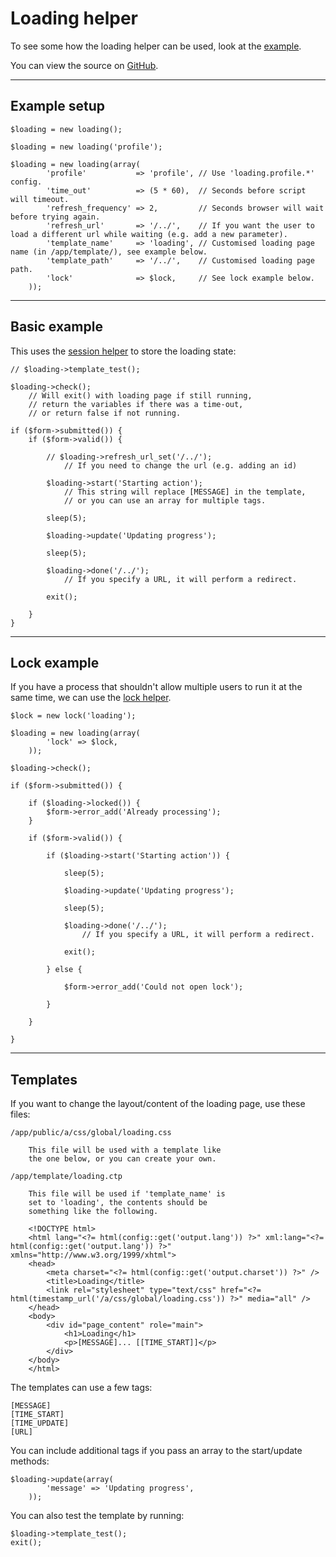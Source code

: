 
# Loading helper

To see some how the loading helper can be used, look at the [example](/examples/loading/).

You can view the source on [GitHub](https://github.com/craigfrancis/framework/blob/master/framework/0.1/library/class/loading.php).

---

## Example setup

	$loading = new loading();

	$loading = new loading('profile');

	$loading = new loading(array(
			'profile'           => 'profile', // Use 'loading.profile.*' config.
			'time_out'          => (5 * 60),  // Seconds before script will timeout.
			'refresh_frequency' => 2,         // Seconds browser will wait before trying again.
			'refresh_url'       => '/../',    // If you want the user to load a different url while waiting (e.g. add a new parameter).
			'template_name'     => 'loading', // Customised loading page name (in /app/template/), see example below.
			'template_path'     => '/../',    // Customised loading page path.
			'lock'              => $lock,     // See lock example below.
		));

---

## Basic example

This uses the [session helper](../../doc/helpers/session.md) to store the loading state:

	// $loading->template_test();

	$loading->check();
		// Will exit() with loading page if still running,
		// return the variables if there was a time-out,
		// or return false if not running.

	if ($form->submitted()) {
		if ($form->valid()) {

			// $loading->refresh_url_set('/../');
				// If you need to change the url (e.g. adding an id)

			$loading->start('Starting action');
				// This string will replace [MESSAGE] in the template,
				// or you can use an array for multiple tags.

			sleep(5);

			$loading->update('Updating progress');

			sleep(5);

			$loading->done('/../');
				// If you specify a URL, it will perform a redirect.

			exit();

		}
	}

---

## Lock example

If you have a process that shouldn't allow multiple users to run it at the same time, we can use the [lock helper](../../doc/helpers/lock.md).

	$lock = new lock('loading');

	$loading = new loading(array(
			'lock' => $lock,
		));

	$loading->check();

	if ($form->submitted()) {

		if ($loading->locked()) {
			$form->error_add('Already processing');
		}

		if ($form->valid()) {

			if ($loading->start('Starting action')) {

				sleep(5);

				$loading->update('Updating progress');

				sleep(5);

				$loading->done('/../');
					// If you specify a URL, it will perform a redirect.

				exit();

			} else {

				$form->error_add('Could not open lock');

			}

		}

	}

---

## Templates

If you want to change the layout/content of the loading page, use these files:

	/app/public/a/css/global/loading.css

		This file will be used with a template like
		the one below, or you can create your own.

	/app/template/loading.ctp

		This file will be used if 'template_name' is
		set to 'loading', the contents should be
		something like the following.

		<!DOCTYPE html>
		<html lang="<?= html(config::get('output.lang')) ?>" xml:lang="<?= html(config::get('output.lang')) ?>" xmlns="http://www.w3.org/1999/xhtml">
		<head>
			<meta charset="<?= html(config::get('output.charset')) ?>" />
			<title>Loading</title>
			<link rel="stylesheet" type="text/css" href="<?= html(timestamp_url('/a/css/global/loading.css')) ?>" media="all" />
		</head>
		<body>
			<div id="page_content" role="main">
				<h1>Loading</h1>
				<p>[MESSAGE]... [[TIME_START]]</p>
			</div>
		</body>
		</html>

The templates can use a few tags:

	[MESSAGE]
	[TIME_START]
	[TIME_UPDATE]
	[URL]

You can include additional tags if you pass an array to the start/update methods:

	$loading->update(array(
			'message' => 'Updating progress',
		));

You can also test the template by running:

	$loading->template_test();
	exit();
